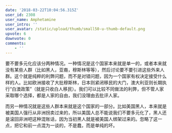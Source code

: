 ```yaml
---
date: '2018-03-22T10:04:56.315Z'
user_id: 2308
user_name: Amphetamine
user_intro: ''
user_avatar: /static/upload/thumb/small50-u-thumb-default.png
upvote: 6
downvote: 0
comments:
    - ''
---
```


要不要多元化应该分两种情况。一种情况是这个国家本来就是单一的，或者本来就没有某些人群（比如黑人，亚裔，穆斯林等等），然后讨论要不要引进这些外来人群。这个就是纯粹的利弊问题，而不是对错问题，因为一个国家有权决定接受什么样的人。比如欧洲接收了大批穆斯林，日本则紧闭移民的大门，澳大利亚则长期执行“白澳政策”（就是只收白人移民）。我们可以比较不同做法的利弊，但不管人家采取哪个选择，都是人家的自由，我们没理由去批评人家。

而另一种情况就是这些人群本来就是这个国家的一部分。比如美国黑人，本来就是被美国人强行从非洲拐卖过来的，所以美国人总不能说我们不要多元化了，黑人还是滚回非洲吧这种混账话，因为当初黑人就是被美国人绑架过来的。忽略了这一点，把它和前一点混为一谈的，不是蠢，而是单纯的坏。
